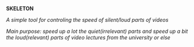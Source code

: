 **SKELETON**

*A simple tool for controling the speed of silent/loud parts of videos*

_Main purpose: speed up a lot the quiet(irrelevant) parts and speed up a bit the loud(relevant) parts of video lectures from the university or else_
